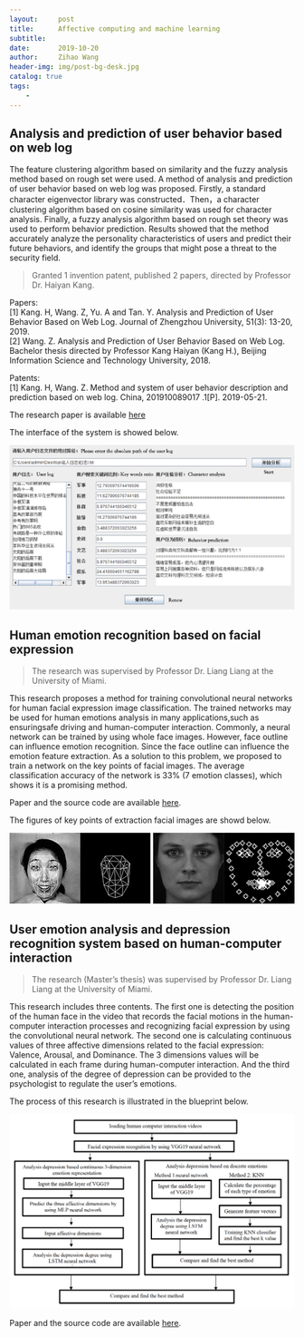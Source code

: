 ```yaml
---
layout:     post
title:      Affective computing and machine learning
subtitle:   
date:       2019-10-20
author:     Zihao Wang
header-img: img/post-bg-desk.jpg
catalog: true
tags:
    - 
---
```


## Analysis and prediction of user behavior based on web log

The feature clustering algorithm based on similarity and the fuzzy analysis method based on rough set were used. A method of analysis and prediction of user behavior based on web log was proposed. Firstly, a standard character eigenvector library was constructed．Then，a character clustering algorithm based on cosine similarity was used for character analysis. Finally, a fuzzy analysis algorithm based on rough set theory was used to perform behavior prediction. Results showed that the method accurately analyze the personality characteristics of users and predict their future behaviors, and identify the groups that might pose a threat to the security field.

>Granted 1 invention patent, published 2 papers, directed by Professor Dr. Haiyan Kang.

Papers:<br>
[1]	Kang. H, Wang. Z, Yu. A and Tan. Y. Analysis and Prediction of User Behavior Based on Web Log. Journal of   Zhengzhou University, 51(3): 13-20, 2019.<br>
[2]	Wang. Z. Analysis and Prediction of User Behavior Based on Web Log. Bachelor thesis directed by Professor Kang Haiyan (Kang H.), Beijing Information Science and  Technology University, 2018.

Patents:<br>
[1]	Kang. H, Wang. Z. Method and system of user behavior description and prediction based on web log. China, 201910089017 .1[P]. 2019-05-21.

The research paper is available [here](http://new.oversea.cnki.net/KCMS/detail/detail.aspx?dbcode=CJFQ&dbname=CJFDLAST2019&filename=ZZDZ201903008&v=MDAwNDFyQ1VSTE9mYnVSbUZpamdWcjdQUHpmUGRMRzRIOWpNckk5RmJJUjhlWDFMdXhZUzdEaDFUM3FUcldNMUY=)

The interface of the system is showed below.

![](https://raw.githubusercontent.com/wangzh3/wangzh3.github.io/master/upload/log.jpg)

## Human emotion recognition based on facial expression

>The research was supervised by Professor Dr. Liang Liang at the University of Miami.

This research proposes a method for training convolutional neural networks for human facial expression image classification. The trained networks may be used for human emotions analysis in many applications,such as ensuringsafe driving and human-computer interaction. Commonly, a neural network can be trained by using whole face images. However, face outline can influence emotion recognition. Since the face outline can influence the emotion feature extraction. As a solution to this problem, we proposed to train a network on the key points of facial images. The average classification accuracy of the network is 33% (7 emotion classes), which shows it is a promising method.

Paper and the source code are available [here](https://github.com/wangzh3/facial-emotion-recognition/blob/master/Human%20emotion%20recognition%20based%20on%20facial%20expression.pdf).

The figures of key points of extraction facial images are showd below.

![](https://github.com/wangzh3/wangzh3.github.io/blob/master/upload/facial%20emo.jpg?raw=true)
![](https://github.com/wangzh3/wangzh3.github.io/blob/master/upload/facial%20emotion.jpg?raw=true)

## User emotion analysis and depression recognition system based on human-computer interaction

>The research (Master’s thesis) was supervised by Professor Dr. Liang Liang at the University of Miami.

This research includes three contents. The first one is detecting the position of the human face in the video that records the facial motions in the human-computer interaction processes and recognizing facial expression by using the convolutional neural network. The second one is calculating continuous values of three affective dimensions related to the facial expression: Valence, Arousal, and Dominance. The 3 dimensions values will be calculated in each frame during human-computer interaction. And the third one, analysis of the degree of depression can be provided to the psychologist to regulate the user’s emotions.

The process of this research is illustrated in the blueprint below.

![](https://raw.githubusercontent.com/wangzh3/wangzh3.github.io/master/upload/master.png)

Paper and the source code are available [here](https://github.com/wangzh3/USER-EMOTION-ANALYSIS-AND-DEPRESSION-RECOGNITION-SYSTEM-BASED-ON-HUMAN-COMPUTER-INTERACTION/blob/master/Zihao%20Wang%20csc794%20final%20report.pdf).